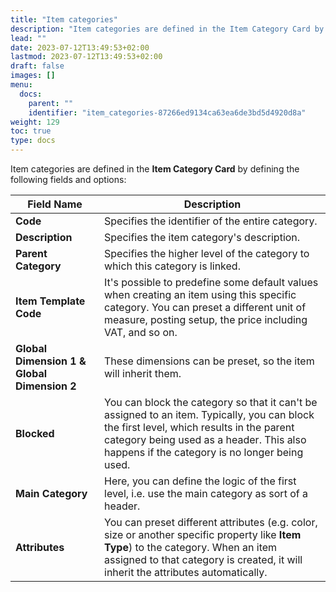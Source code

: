 ```yaml
---
title: "Item categories"
description: "Item categories are defined in the Item Category Card by defining the fields and options listed in this article."
lead: ""
date: 2023-07-12T13:49:53+02:00
lastmod: 2023-07-12T13:49:53+02:00
draft: false
images: []
menu:
  docs:
    parent: ""
    identifier: "item_categories-87266ed9134ca63ea6de3bd5d4920d8a"
weight: 129
toc: true
type: docs
---
```


Item categories are defined in the **Item Category Card** by defining the following fields and options:

| Field Name      | Description |
| ----------- | ----------- |
| **Code** | Specifies the identifier of the entire category. |
| **Description** | Specifies the item category's description. |
| **Parent Category** | Specifies the higher level of the category to which this category is linked. | 
| **Item Template Code** | It's possible to predefine some default values when creating an item using this specific category. You can preset a different unit of measure, posting setup, the price including VAT, and so on. |
| **Global Dimension 1 & Global Dimension 2** | These dimensions can be preset, so the item will inherit them. |
| **Blocked** | You can block the category so that it can't be assigned to an item. Typically, you can block the first level, which results in the parent category being used as a header. This also happens if the category is no longer being used.  |
| **Main Category** | Here, you can define the logic of the first level, i.e. use the main category as sort of a header. |
| **Attributes** | You can preset different attributes (e.g. color, size or another specific property like **Item Type**) to the category. When an item assigned to that category is created, it will inherit the attributes automatically. | 
